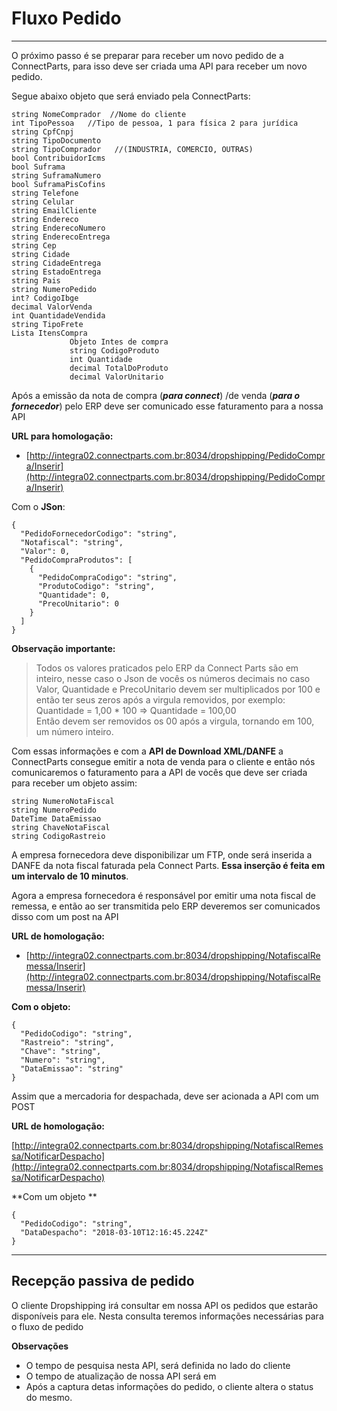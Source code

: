 # Fluxo Pedido

---

O próximo passo é se preparar para receber um novo pedido de a ConnectParts, para isso deve ser criada uma API para receber um novo pedido.

Segue abaixo objeto que será enviado pela ConnectParts:

```
string NomeComprador  //Nome do cliente
int TipoPessoa   //Tipo de pessoa, 1 para física 2 para jurídica
string CpfCnpj  
string TipoDocumento
string TipoComprador   //(INDUSTRIA, COMERCIO, OUTRAS)
bool ContribuidorIcms 
bool Suframa 
string SuframaNumero 
bool SuframaPisCofins 
string Telefone 
string Celular 
string EmailCliente 
string Endereco 
string EnderecoNumero 
string EnderecoEntrega 
string Cep 
string Cidade 
string CidadeEntrega 
string EstadoEntrega 
string Pais 
string NumeroPedido 
int? CodigoIbge 
decimal ValorVenda 
int QuantidadeVendida 
string TipoFrete 
Lista ItensCompra 
             Objeto Intes de compra
             string CodigoProduto 
             int Quantidade     
             decimal TotalDoProduto 
             decimal ValorUnitario
```

Após a emissão da nota de compra \(_**para connect**_\) /de venda \(_**para o fornecedor**_\) pelo ERP deve ser comunicado esse faturamento para a nossa API

**URL para homologação:**

- [http://integra02.connectparts.com.br:8034/dropshipping/PedidoCompra/Inserir](http://integra02.connectparts.com.br:8034/dropshipping/PedidoCompra/Inserir)

<!--
Integra02.connectparts.com.br:8032 – redireciona para o servidor 192.168.0.179 (Ambiente de Produção);
Integra02.connectparts.com.br:8034 – redireciona para o servidor 192.168.0.22 (Ambiente de Homologação)
-->

Com o **JSon**:

```
{
  "PedidoFornecedorCodigo": "string",
  "Notafiscal": "string",
  "Valor": 0,
  "PedidoCompraProdutos": [
    {
      "PedidoCompraCodigo": "string",
      "ProdutoCodigo": "string",
      "Quantidade": 0,
      "PrecoUnitario": 0
    }
  ]
}
```

**Observação importante:**

> Todos os valores praticados pelo ERP da Connect Parts são em inteiro, nesse caso o Json de vocês os números decimais no caso Valor, Quantidade e PrecoUnitario devem ser multiplicados por 100 e então ter seus zeros após a virgula removidos, por exemplo:  
> Quantidade = 1,00 \* 100 =&gt; Quantidade = 100,00   
> Então devem ser removidos os 00 após a virgula, tornando em 100, um número inteiro.

Com essas informações e com a **API de Download XML/DANFE** a ConnectParts consegue emitir a nota de venda para o cliente e então nós comunicaremos o faturamento para a API de vocês que deve ser criada para receber um objeto assim:

```
string NumeroNotaFiscal
string NumeroPedido
DateTime DataEmissao
string ChaveNotaFiscal 
string CodigoRastreio
```

A empresa fornecedora deve disponibilizar um FTP, onde será inserida a DANFE da nota fiscal faturada pela Connect Parts. **Essa inserção é feita em um intervalo de 10 minutos**.

Agora a empresa fornecedora é responsável por emitir uma nota fiscal de remessa, e então ao ser transmitida pelo ERP deveremos ser comunicados disso com um post na API

**URL de homologação:**

- [http://integra02.connectparts.com.br:8034/dropshipping/NotafiscalRemessa/Inserir](http://integra02.connectparts.com.br:8034/dropshipping/NotafiscalRemessa/Inserir)

**Com o objeto:**

```
{
  "PedidoCodigo": "string",
  "Rastreio": "string",
  "Chave": "string",
  "Numero": "string",
  "DataEmissao": "string"
}
```

Assim que a mercadoria for despachada, deve ser acionada a API com um POST

**URL de homologação:**

[http://integra02.connectparts.com.br:8034/dropshipping/NotafiscalRemessa/NotificarDespacho](http://integra02.connectparts.com.br:8034/dropshipping/NotafiscalRemessa/NotificarDespacho)

**Com um objeto **

```
{
  "PedidoCodigo": "string",
  "DataDespacho": "2018-03-10T12:16:45.224Z"
}
```

---

## Recepção passiva de pedido

O cliente Dropshipping irá consultar em nossa API os pedidos que estarão disponíveis para ele. Nesta consulta teremos informações necessárias para o fluxo de pedido

**Observações**

- O tempo de pesquisa nesta API, será definida no lado do cliente
- O tempo de atualização de nossa API será em 
- Após a captura detas informações do pedido, o cliente altera o status do mesmo.




